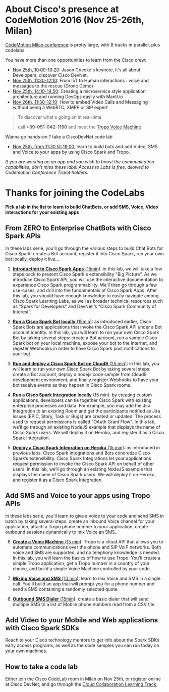 # About Cisco's presence at CodeMotion 2016 (Nov 25-26th, Milan)

[CodeMotion Milan conference](http://milan2016.codemotionworld.com/ ) is pretty large, with 8 tracks in parallel, plus codelabs.

You have more than one opportunities to learn from the Cisco crew:
- [Nov 25th, 10:00-10:20](http://milan2016.codemotionworld.com/wp-content/themes/event/detail-talk.php?detail=5150): Jason Goecke's keynote, it's all about Developers, discover Cisco DevNet.
- [Nov 25th, 11:30-12:10](http://milan2016.codemotionworld.com/wp-content/themes/event/detail-talk.php?detail=4794): From IoT to Human interactions : voice and messages to the rescue (Drone Demo)
- [Nov 25th, 14:10-14:50](http://milan2016.codemotionworld.com/wp-content/themes/event/detail-talk.php?detail=4791): Creating a microservice style application architecture and running DevOps easily with Mantl.io 
- [Nov 26th, 11:30-12:10](http://milan2016.codemotionworld.com/wp-content/themes/event/detail-talk.php?detail=4795): How to embed Video Calls and Messaging without being a WebRTC, XMPP or SIP expert

> To discover what's going on in real-time
>
>    call **+39-051-042-1150** and meet the [Tropo Voice Machine](https://github.com/ObjectIsAdvantag/CodeMotionMilan2016)

Wanna go hands-on ? take a CiscoDevNet code lab 
- [Nov 25th, from 11:30 till 18:00](http://milan2016.codemotionworld.com/schedule/add-super-power-to-your-app-chatbots-chatops-video-sms-and-voice-by-using-cisco-spark-and-tropo/), 
learn to build bots and add Video, SMS and Voice to your apps by using Cisco Spark and Tropo.

*If you are working on an app and you wish to boost the communication capabilities, don’t miss these labs!
Access to Labs is free, allowed to Codemotion Conference Ticket holders.*


# <a id="code-labs"></a>Thanks for joining the CodeLabs 

__Pick a lab in the list to learn to build ChatBots, or add SMS, Voice, Video interactions for your existing apps__

## From ZERO to Enterprise ChatBots with Cisco Spark APIs

In these labs serie, you’ll go through the various steps to build Chat Bots for Cisco Spark: create a Bot account, register it into Cisco Spark, run your own bot locally, deploy it live...

1. [**Introduction to Cisco Spark Apps** (15min)](https://github.com/CiscoDevNet/codemotion-milan-2016/blob/master/labs/SPARK-1-Introduction-to-Cisco-Spark-Apps.pdf): in this lab, we will take a few steps back to present Cisco Spark's extensibility "Big Picture",
As we introduce Cisco Spark API, you will use the interactive documentation to experience Cisco Spark programmability. We’ll then go through a few use-cases, and drill into the fundamentals of Cisco Spark Apps.
After this lab, you should have enough knowledge to easily navigate among Cisco Spark Learning Labs, as well as broader technical resources such as “Spark for Developers” and DevNet ’s “Cisco Spark Community of Interest”.  

2. [**Run a Cisco Spark Bot locally** (15min)](https://github.com/CiscoDevNet/codemotion-milan-2016/blob/master/labs/SPARK-2-Run-a-Cisco-Spark-Bot-locally.pdf): as introduced earlier, Cisco Spark Bots are applications that invoke the Cisco Spark API under a Bot account identity. In this lab, you will learn to run your own Cisco Spark Bot by taking several steps: create a Bot account, run a sample Cisco Spark bot on your local machine, expose your bot to the internet, and register Webhooks in order to have Cisco Spark post notifications to your bot.

3. [**Run and deploy a Cisco Spark Bot on Cloud9** (25 min)](https://github.com/CiscoDevNet/codemotion-milan-2016/blob/master/labs/SPARK-3-Deploy-a-Cisco-Spark-Bot.pdf): in this lab, you will learn to run your own Cisco Spark Bot by taking several steps: create a Bot account, deploy a nodejs code sample from Cloud9 development environment, and finally register Webhooks to have your bot receive events as they happen in Cisco Spark rooms.

4. [**Run a Cisco Spark Integration locally** (15 min)](https://github.com/CiscoDevNet/codemotion-milan-2016/blob/master/labs/SPARK-4-Run-a-Cisco-Spark-Integration-locally.pdf): by creating custom applications, developers can tie together Cisco Spark with existing enterprise processes and data. For example, you may add the Jira Integration to an existing Room and get the participants notified as Jira issues (EPIC, Story, Task or Bugs) are created or updated. The process used to request permissions is called "OAuth Grant Flow".
In this lab, we’ll go through an existing NodeJS example that displays the name of Cisco Spark users. We will deploy it on Heroku, and register it as a Cisco Spark Integration.

5. [**Deploy a Cisco Spark Integration on Heroku** (15 min)](https://github.com/CiscoDevNet/codemotion-milan-2016/blob/master/labs/SPARK-5-Deploy-a-Cisco-Spark-Integration.pdf): as introduced in previous labs, Cisco Spark Integrations and Bots concretize Cisco Spark’s extensibility. Cisco Spark Integrations let your applications request permission to invoke the Cisco Spark API on behalf of other users. In this lab, we’ll go through an existing NodeJS example that displays the name of Cisco Spark users. We will deploy it on Heroku, and register it as a Cisco Spark Integration.

## Add SMS and Voice to your apps using Tropo APIs

In these labs serie, you'll learn to give a voice to your code and send SMS in batch by taking several steps: create an inbound Voice channel for your application, attach a Tropo phone number to your application, create outbound sessions dynamically to mix Voice an SMS..

6. [**Create a Voice Machine** (15 min)](https://github.com/CiscoDevNet/codemotion-milan-2016/blob/master/labs/TROPO-1-Create-a-Voice-Machine.pdf): Tropo is a cloud API that allows you to automate communications over the phone and SIP VoIP networks. Both voice and SMS are supported, and no telephony knowledge is needed. In this lab, you will learn the basics of how to use Tropo. You'll create a simple Tropo application, get a Tropo number in a country of your choice, and build a simple Voice Machine controlled by your code.
      
7. [**Mixing Voice and SMS** (10 min)](https://github.com/CiscoDevNet/codemotion-milan-2016/blob/master/labs/TROPO-2-Mixing-Voice-and-SMS.pdf): learn to mix Voice and SMS in a single call. You'll build an app that will prompt you for a phone number and send a SMS containing a randomly selected quote.

8. [**Outbound SMS Dialer** (15min)](https://github.com/CiscoDevNet/codemotion-milan-2016/blob/master/labs/TROPO-3-Outbound-SMS-Dialer.pdf): create a basic dialer that will send multiple SMS to a list of Mobile phone numbers read from a CSV file.


## Add Video to your Mobile and Web applications with Cisco Spark SDKs

Reach to your Cisco technology mentors to get info about the Spark SDKs early access programs,
as well as the code samples you can run today on your own machines.


## How to take a code lab

Either join the Cisco CodeLab room in Milan on Nov 25th, 
or register online at Cisco DevNet, and go through the [Cloud Collaboration Learning Track](https://learninglabs.cisco.com/tracks/collab-cloud),







